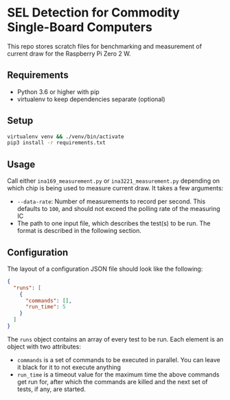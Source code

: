 # SEL Detection for Commodity Single-Board Computers

This repo stores scratch files for benchmarking and measurement of current draw for the Raspberry Pi Zero 2 W.

## Requirements

* Python 3.6 or higher with pip
* virtualenv to keep dependencies separate (optional)

## Setup

```bash
virtualenv venv && ./venv/bin/activate
pip3 install -r requirements.txt
```

## Usage

Call either `ina169_measurement.py` or `ina3221_measurement.py` depending on which chip is being used to measure current draw. It takes a few arguments:

* `--data-rate`: Number of measurements to record per second. This defaults to `100`, and should not exceed the polling rate of the measuring IC
* The path to one input file, which describes the test(s) to be run. The format is described in the following section.

## Configuration

The layout of a configuration JSON file should look like the following:

```json
{
  "runs": [
    {
      "commands": [],
      "run_time": 5
    }
  ]
}
```

The `runs` object contains an array of every test to be run. Each element is an object with two attributes:

* `commands` is a set of commands to be executed in parallel. You can leave it black for it to not execute anything
* `run_time` is a timeout value for the maximum time the above commands get run for, after which the commands are killed and the next set of tests, if any, are started.

